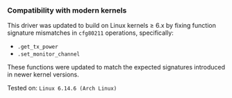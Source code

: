 ### Compatibility with modern kernels

This driver was updated to build on Linux kernels ≥ 6.x by fixing function signature mismatches in `cfg80211` operations, specifically:

- `.get_tx_power`
- `.set_monitor_channel`

These functions were updated to match the expected signatures introduced in newer kernel versions.

Tested on: `Linux 6.14.6 (Arch Linux)`